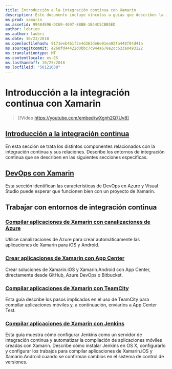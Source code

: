 ```yaml
---
title: Introducción a la integración continua con Xamarin
description: Este documento incluye vínculos a guías que describen la integración continua con Xamarin. Contenido vinculado proporciona información general de la integración continua y explica Jenkins, TeamCity y centro de compilación de aplicaciones.
ms.prod: xamarin
ms.assetid: 99484E96-DC69-4697-8BBB-1B44C5CBB5ED
author: lobrien
ms.author: laobri
ms.date: 10/23/2018
ms.openlocfilehash: 9171eeb461f2e4d363de6e01ea92fa448f04d41a
ms.sourcegitcommit: e268fd44422d0bbc7c944a678e2cc633a0493122
ms.translationtype: MT
ms.contentlocale: es-ES
ms.lasthandoff: 10/25/2018
ms.locfileid: "50121638"
---
```

# <a name="introduction-to-continuous-integration-with-xamarin"></a>Introducción a la integración continua con Xamarin

> [!Video https://youtube.com/embed/wXgnh2Q7Uv8]

## <a name="introduction-to-continuous-integrationtoolsciintro-to-cimd"></a>[Introducción a la integración continua](~/tools/ci/intro-to-ci.md)

En esta sección se trata los distintos componentes relacionados con la integración continua y sus relaciones. Describe los entornos de integración continua que se describen en las siguientes secciones específicas.

## <a name="devops-with-xamarintoolscidevopsmd"></a>[DevOps con Xamarin](~/tools/ci/devops.md)

Esta sección identifican las características de DevOps en Azure y Visual Studio puede esperar que funcionen bien con un proyecto de Xamarin.

## <a name="working-with-continuous-integration-environments"></a>Trabajar con entornos de integración continua

### <a name="build-xamarin-apps-with-azure-pipelineshttpsdocsmicrosoftcomazuredevopspipelineslanguagesxamarin"></a>[Compilar aplicaciones de Xamarin con canalizaciones de Azure](https://docs.microsoft.com/azure/devops/pipelines/languages/xamarin/)

Utilice canalizaciones de Azure para crear automáticamente las aplicaciones de Xamarin para iOS y Android.

### <a name="build-xamarin-apps-using-app-centerhttpsdocsmicrosoftcomappcenterbuildxamarin"></a>[Crear aplicaciones de Xamarin con App Center](https://docs.microsoft.com/appcenter/build/xamarin/)

Crear soluciones de Xamarin.iOS y Xamarin.Android con App Center, directamente desde GitHub, Azure DevOps o Bitbucket.

### <a name="build-xamarin-apps-with-teamcitytoolsciteamcitymd"></a>[Compilar aplicaciones de Xamarin con TeamCity](~/tools/ci/teamcity.md)

Esta guía describe los pasos implicados en el uso de TeamCity para compilar aplicaciones móviles y, a continuación, enviarlos a App Center Test.

### <a name="build-xamarin-apps-with-jenkinstoolscijenkins-walkthroughmd"></a>[Compilar aplicaciones de Xamarin con Jenkins](~/tools/ci/jenkins-walkthrough.md)

Esta guía muestra cómo configurar Jenkins como un servidor de integración continua y automatizar la compilación de aplicaciones móviles creadas con Xamarin. Describe cómo instalar Jenkins en OS X, configurarlo y configurar los trabajos para compilar aplicaciones de Xamarin.iOS y Xamarin.Android cuando se confirman cambios en el sistema de control de versiones.
